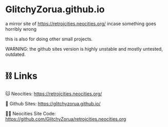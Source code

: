# GlitchyZorua.github.io


a mirror site of https://retrojcities.neocities.org/ incase something goes horribly wrong

this is also for doing other small projects.

WARNING: the github sites version is highly unstable and mostly untested, outdated. 

# ⛓️ Links
🐱 Neocities: https://retrojcities.neocities.org/

🦑 Github Sites: https://glitchyzorua.github.io/

👩‍💻 Neocities Site Code: https://github.com/GlitchyZorua/retrojcities.neocities.org